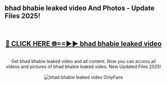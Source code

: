 <h2>bhad bhabie leaked video And Photos - Update Files 2025!</h2>
<br>
<div align="center">
<h2><a href="https://linkcuts.com/hfmhzwbr" rel="nofollow">🔴 CLICK HERE 🌐==►► bhad bhabie leaked video</a></h2>
<br>
Get bhad bhabie leaked video and all content. Now you can access all videos and pictures of bhad bhabie leaked video. New Updated Files 2025!
<br>
<br>
<a href="https://linkcuts.com/hfmhzwbr" rel="nofollow" data-target="animated-image.originalLink"><img src="https://i.ibb.co.com/WyWwxjT/player-gif2.gif" alt="bhad bhabie leaked video OnlyFans" style="max-width: 100%; display: inline-block;" data-target="animated-image.originalImage"></a>
</div>
<br>